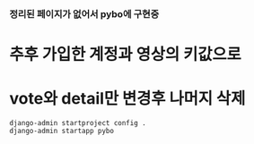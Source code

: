 ### 정리된 페이지가 없어서 pybo에 구현중
# 추후 가입한 계정과 영상의 키값으로
# vote와 detail만 변경후 나머지 삭제

```
django-admin startproject config .
django-admin startapp pybo
```
